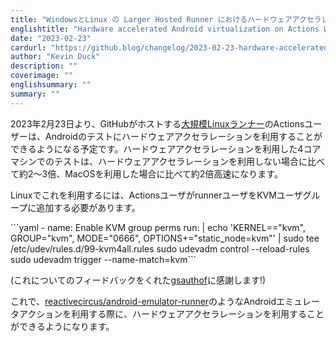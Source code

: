 ```yaml
---
title: "WindowsとLinux の Larger Hosted Runner におけるハードウェアアクセラレーションをしたAndroidの仮想化"
englishtitle: "Hardware accelerated Android virtualization on Actions Windows and Linux larger hosted runners"
date: "2023-02-23"
cardurl: "https://github.blog/changelog/2023-02-23-hardware-accelerated-android-virtualization-on-actions-windows-and-linux-larger-hosted-runners"
author: "Kevin Duck"
description: ""
coverimage: ""
englishsummary: ""
summary: ""
---
```


<p>2023年2月23日より、GitHubがホストする<a href="https://docs.github.com/en/actions/using-github-hosted-runners/using-larger-runners">大規模Linuxランナー</a>のActionsユーザーは、Androidのテストにハードウェアアクセラレーションを利用することができるようになる予定です。ハードウェアアクセラレーションを利用した4コアマシンでのテストは、ハードウェアアクセラレーションを利用しない場合に比べて約2〜3倍、MacOSを利用した場合に比べて約2倍高速になります。</p>
<p>Linuxでこれを利用するには、ActionsユーザがrunnerユーザをKVMユーザグループに追加する必要があります。</p>
```yaml
            - name: Enable KVM group perms
        run: |
            echo 'KERNEL=="kvm", GROUP="kvm", MODE="0666", OPTIONS+="static_node=kvm"' | sudo tee /etc/udev/rules.d/99-kvm4all.rules
            sudo udevadm control --reload-rules
            sudo udevadm trigger --name-match=kvm```
<p>(これについてのフィードバックをくれた<a href="https://github.com/gsauthof">gsauthof</a>に感謝します!)</p>
<p>これで、<a href="http://github.com/reactivecircus/android-emulator-runner">reactivecircus/android-emulator-runner</a>のようなAndroidエミュレータアクションを利用する際に、ハードウェアアクセラレーションを利用することができるようになります。</p>


